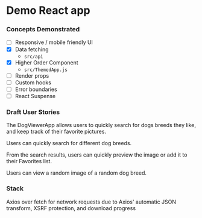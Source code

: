 # Demo React app

### Concepts Demonstrated

- [ ] Responsive / mobile friendly UI
- [x] Data fetching
  - `src/api`
- [x] Higher Order Component
  - `src/ThemedApp.js`
- [ ] Render props
- [ ] Custom hooks
- [ ] Error boundaries
- [ ] React Suspense

### Draft User Stories

The DogViewerApp allows users to quickly search for dogs breeds they like, and keep track of their favorite pictures.

Users can quickly search for different dog breeds.

From the search results, users can quickly preview the image or add it to their Favorites list.

Users can view a random image of a random dog breed.

### Stack

Axios over fetch for network requests due to Axios' automatic JSON transform, XSRF protection, and download progress
